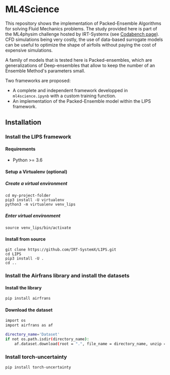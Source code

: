 # ML4Science

This repository shows the implementation of Packed-Ensemble Algorithms for solving Fluid Mechanics problems.
The study provided here is part of the ML4physim challenge hosted by IRT-Systemx (see [Codabench page](https://www.codabench.org/competitions/1534/)).
CFD simulations being very costly, the use of data-based surrogate models can be useful to optimize the shape of airfoils without paying the cost of expensive simulations.

A family of models that is tested here is Packed-ensembles, which are generalizations of Deep-ensembles that allow to keep the number of an Ensemble Method's parameters small.

Two frameworks are proposed:
- A complete and independent framework developped in `ml4science.ipynb` with a custom training function.
- An implementation of the Packed-Ensemble model within the LIPS framework.

## Installation

### Install the LIPS framework


#### Requirements
- Python >= 3.6

#### Setup a Virtualenv (optional)
##### Create a virtual environment

```commandline
cd my-project-folder
pip3 install -U virtualenv
python3 -m virtualenv venv_lips
```
##### Enter virtual environment
```commandline
source venv_lips/bin/activate
```

#### Install from source
```commandline
git clone https://github.com/IRT-SystemX/LIPS.git
cd LIPS
pip3 install -U .
cd ..
```

### Install the Airfrans library and install the datasets

#### Install the library
```sh
pip install airfrans
```

#### Download the dataset
```sh
import os
import airfrans as af

directory_name='Dataset'
if not os.path.isdir(directory_name):
    af.dataset.download(root = ".", file_name = directory_name, unzip = True, OpenFOAM = False)
```

### Install torch-uncertainty
```sh
pip install torch-uncertainty
```
